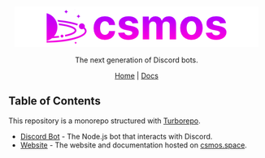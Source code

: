 <p align="center">
 <img src="https://raw.githubusercontent.com/csmosbot/csmos/main/assets/logo.png" width="480" height="80" alt="csmos Logo">
</p>

<p align="center">
  The next generation of Discord bots.
</p>

<div align="center">
  <a href="https://csmos.space">Home</a> | <a href="https://csmos.space/docs">Docs</a>
</div>

## Table of Contents

This repository is a monorepo structured with [Turborepo](https://turbo.build/repo).

- [Discord Bot](https://github.com/csmosspace/csmos/tree/main/apps/bot) - The Node.js bot that interacts with Discord.
- [Website](https://github.com/csmosspace/csmos/tree/main/apps/web) - The website and documentation hosted on [csmos.space](https://csmos.space).
